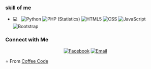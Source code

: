 

<h3> skill of me</h3>

- 💻 &nbsp;
  ![Python](https://img.shields.io/badge/-Python-333333?style=flat&logo=python)
  ![PHP (Statistics)](https://img.shields.io/badge/-PHP-333333?style=flat&logo=php&logoColor=276DC3)
  ![HTML5](https://img.shields.io/badge/-HTML-333333?style=flat&logo=HTML)
  ![CSS](https://img.shields.io/badge/-CSS-333333?style=flat&logo=CSS3&logoColor=1572B6)
  ![JavaScript](https://img.shields.io/badge/-JavaScript-333333?style=flat&logo=javascript)
  ![Bootstrap](https://img.shields.io/badge/-Bootstrap-333333?style=flat&logo=bootstrap&logoColor=563D7C)


<h3> Connect with Me </h3>

<p align="center">
<a href="https://fb.me/kanna.cans12"><img alt="Facebook" src="https://img.shields.io/badge/Facebook-fb-blue?style=flat-square&logo=facebook"></a>
<a href="mailto: dullahdeepweb@gmail.com"><img alt="Email" src="https://img.shields.io/badge/Email-email-blue?style=flat-square&logo=gmail"></a>
</p>

⭐️ From [Coffee Code](https://github.com/dullahxcode)
